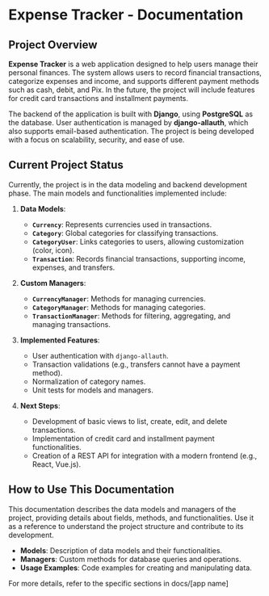 # Expense Tracker - Documentation

## Project Overview

**Expense Tracker** is a web application designed to help users manage their personal finances. The system allows users to record financial transactions, categorize expenses and income, and supports different payment methods such as cash, debit, and Pix. In the future, the project will include features for credit card transactions and installment payments.

The backend of the application is built with **Django**, using **PostgreSQL** as the database. User authentication is managed by **django-allauth**, which also supports email-based authentication. The project is being developed with a focus on scalability, security, and ease of use.

## Current Project Status

Currently, the project is in the data modeling and backend development phase. The main models and functionalities implemented include:

1. **Data Models**:
   - **`Currency`**: Represents currencies used in transactions.
   - **`Category`**: Global categories for classifying transactions.
   - **`CategoryUser`**: Links categories to users, allowing customization (color, icon).
   - **`Transaction`**: Records financial transactions, supporting income, expenses, and transfers.

2. **Custom Managers**:
   - **`CurrencyManager`**: Methods for managing currencies.
   - **`CategoryManager`**: Methods for managing categories.
   - **`TransactionManager`**: Methods for filtering, aggregating, and managing transactions.

3. **Implemented Features**:
   - User authentication with `django-allauth`.
   - Transaction validations (e.g., transfers cannot have a payment method).
   - Normalization of category names.
   - Unit tests for models and managers.

4. **Next Steps**:
   - Development of basic views to list, create, edit, and delete transactions.
   - Implementation of credit card and installment payment functionalities.
   - Creation of a REST API for integration with a modern frontend (e.g., React, Vue.js).

## How to Use This Documentation

This documentation describes the data models and managers of the project, providing details about fields, methods, and functionalities. Use it as a reference to understand the project structure and contribute to its development.

- **Models**: Description of data models and their functionalities.
- **Managers**: Custom methods for database queries and operations.
- **Usage Examples**: Code examples for creating and manipulating data.

For more details, refer to the specific sections in docs/\[app name\]